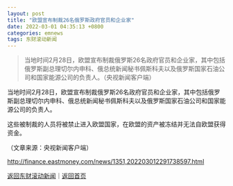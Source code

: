 ```yaml
---
layout: post
title: "欧盟宣布制裁26名俄罗斯政府官员和企业家"
date: 2022-03-01 04:35:13 +0800
categories: emnews
tags: 东财滚动新闻
---
```

> 当地时间2月28日，欧盟宣布制裁俄罗斯26名政府官员和企业家，其中包括俄罗斯副总理切尔内申科、俄总统新闻秘书佩斯科夫以及俄罗斯国家石油公司和国家能源公司的负责人。（央视新闻客户端）

<p>当地时间2月28日，欧盟宣布制裁俄罗斯26名政府官员和企业家，其中包括俄罗斯副总理切尔内申科、俄总统新闻秘书佩斯科夫以及俄罗斯国家石油公司和国家能源公司的负责人。</p>
 <p>这些被制裁的人员将被禁止进入欧盟国家，在欧盟的资产被冻结并无法自欧盟获得资金。</p><p class="em_media">（文章来源：央视新闻客户端）</p>

<http://finance.eastmoney.com/news/1351,202203012291738597.html>

[返回东财滚动新闻](//finews.withounder.com/emnews/)｜[返回首页](//finews.withounder.com/)